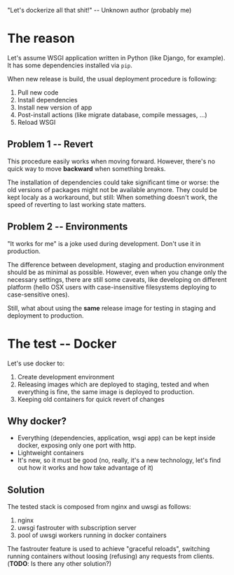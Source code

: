 "Let's dockerize all that shit!" -- Unknown author (probably me)

# The reason

Let's assume WSGI application written in Python (like Django, for example). It has some dependencies installed via `pip`.

When new release is build, the usual deployment procedure is following:

1. Pull new code
2. Install dependencies
3. Install new version of app
4. Post-install actions (like migrate database, compile messages, ...)
5. Reload WSGI

## Problem 1 -- Revert

This procedure easily works when moving forward. However, there's no quick way to move **backward** when something breaks.

The installation of dependencies could take significant time or worse: the old versions of packages might not be available anymore. They could be kept localy as a workaround, but still: When something doesn't work, the speed of reverting to last working state matters.
 

## Problem 2 -- Environments

"It works for me" is a joke used during development. Don't use it in production.

The difference between development, staging and production environment should be as minimal as possible. However, even when you change only the necessary settings, there are still some caveats, like developing on different platform (hello OSX users with case-insensitive filesystems deploying to case-sensitive ones).

Still, what about using the **same** release image for testing in staging and deployment to production.

# The test -- Docker

Let's use docker to:

1. Create development environment
2. Releasing images which are deployed to staging, tested and when everything is fine, the same image is deployed to production.
3. Keeping old containers for quick revert of changes

## Why docker?

- Everything (dependencies, application, wsgi app) can be kept inside docker, exposing only one port with http.
- Lightweight containers
- It's new, so it must be good (no, really, it's a new technology, let's find out how it works and how take advantage of it)

## Solution

The tested stack is composed from nginx and uwsgi as follows:

1. nginx
2. uwsgi fastrouter with subscription server
3. pool of uwsgi workers running in docker containers

The fastrouter feature is used to achieve "graceful reloads", switching running containers without loosing (refusing) any requests from clients. (**TODO**: Is there any other solution?)